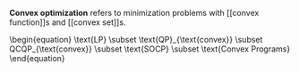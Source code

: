 **Convex optimization** refers to minimization problems with [[convex function]]s and [[convex set]]s.

\begin{equation}
\text{LP} \subset \text{QP}\_{\text{convex}} \subset QCQP_{\text{convex}} \subset \text{SOCP} \subset \text{Convex Programs}
\end{equation}